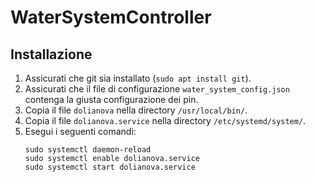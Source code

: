 # WaterSystemController

## Installazione

1. Assicurati che git sia installato (`sudo apt install git`).
1. Assicurati che il file di configurazione `water_system_config.json` contenga
   la giusta configurazione dei pin.
2. Copia il file `dolianova` nella directory `/usr/local/bin/`.
3. Copia il file `dolianova.service` nella directory `/etc/systemd/system/`.
4. Esegui i seguenti comandi:
   ```
   sudo systemctl daemon-reload
   sudo systemctl enable dolianova.service
   sudo systemctl start dolianova.service
   ```
